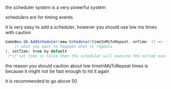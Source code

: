 the scheduler system is a very powerful system

schedulers are for timing events

it is very easy to add a scheduler, however you should use low ms times with caution

```c#
GameBox.Gb.AddScheduler(new Scheduler(timeInMsToRepeat, onTime: () => {
    // what you want to happpen when it repeats
}, setTime: true by default
 /*if set time is false then the scheduler will execute the onTime event on Init*/))
```

the reason you should caution about low timeInMsToRepeat times is because it might not be fast enough to hit it again

it is recommended to go above 50